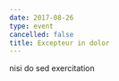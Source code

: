 ```yaml
---
date: 2017-08-26
type: event
cancelled: false
title: Excepteur in dolor
---
```

nisi do sed exercitation